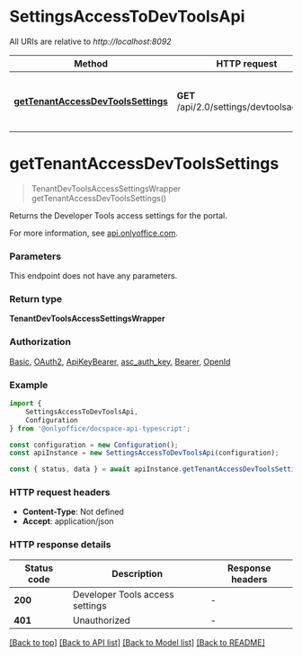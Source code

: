 # SettingsAccessToDevToolsApi

All URIs are relative to *http://localhost:8092*

|Method | HTTP request | Description|
|------------- | ------------- | -------------|
|[**getTenantAccessDevToolsSettings**](#gettenantaccessdevtoolssettings) | **GET** /api/2.0/settings/devtoolsaccess | Get the Developer Tools access settings|

# **getTenantAccessDevToolsSettings**
> TenantDevToolsAccessSettingsWrapper getTenantAccessDevToolsSettings()

Returns the Developer Tools access settings for the portal.

For more information, see [api.onlyoffice.com](https://api.onlyoffice.com/docspace/api-backend/usage-api/get-tenant-access-dev-tools-settings/).

### Parameters
This endpoint does not have any parameters.


### Return type

**TenantDevToolsAccessSettingsWrapper**

### Authorization

[Basic](../README.md#Basic), [OAuth2](../README.md#OAuth2), [ApiKeyBearer](../README.md#ApiKeyBearer), [asc_auth_key](../README.md#asc_auth_key), [Bearer](../README.md#Bearer), [OpenId](../README.md#OpenId)

### Example

```typescript
import {
    SettingsAccessToDevToolsApi,
    Configuration
} from '@onlyoffice/docspace-api-typescript';

const configuration = new Configuration();
const apiInstance = new SettingsAccessToDevToolsApi(configuration);

const { status, data } = await apiInstance.getTenantAccessDevToolsSettings();
```

### HTTP request headers

 - **Content-Type**: Not defined
 - **Accept**: application/json


### HTTP response details
| Status code | Description | Response headers |
|-------------|-------------|------------------|
|**200** | Developer Tools access settings |  -  |
|**401** | Unauthorized |  -  |

[[Back to top]](#) [[Back to API list]](../README.md#documentation-for-api-endpoints) [[Back to Model list]](../README.md#documentation-for-models) [[Back to README]](../README.md)

